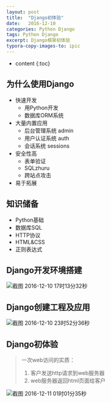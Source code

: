```yaml
---
layout: post
title:  "Django初体验"
date:   2016-12-10 
categories: Python Django
tags: Python Django
excerpt: Django框架初体验
typora-copy-images-to: ipic
---
```

* content
{:toc}


## 为什么使用Django

* 快速开发
  * 用Python开发
  * 数据库ORM系统
* 大量内置应用
  * 后台管理系统 admin
  * 用户认证系统 auth
  * 会话系统 sessions
* 安全性高
  * 表单验证
  * SQLzhuru
  * 跨站点攻击
* 易于拓展




## 知识储备

* Python基础
* 数据库SQL
* HTTP协议
* HTML&CSS
* 正则表达式



## Django开发环境搭建

![截图 2016-12-10 17时13分32秒](http://ww3.sinaimg.cn/large/006tNc79gw1falta1iyioj30eq0aa755.jpg)



## Django创建工程及应用



![截图 2016-12-10 23时52分36秒](http://ww1.sinaimg.cn/large/006tNc79gw1fam4tkh3d6j30q70gamz6.jpg)

## Django初体验

> 一次web访问的实质：
>
> 1. 客户发送http请求到web服务器
> 2. web服务器返回html页面给客户 

![截图 2016-12-11 01时01分35秒](http://ww1.sinaimg.cn/large/006tNc79gw1fam6t9a2e5j30qi0erwfo.jpg)

